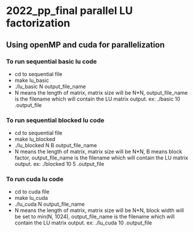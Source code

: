 # 2022_pp_final parallel LU factorization
## Using openMP and cuda for parallelization
### To run sequential basic lu code
- cd to sequential file
- make lu_basic
- ./lu_basic N output_file_name
- N means the length of matrix, matrix size will be N*N, output_file_name is the filename which will contain the LU matrix output. ex: ./basic 10 .output_file
### To run sequential blocked lu code
- cd to sequential file
- make lu_blocked
- ./lu_blocked N B output_file_name
- N means the length of matrix, matrix size will be N*N, B means block factor, output_file_name is the filename which will contain the LU matrix output. ex: ./blocked 10 5 .output_file
### To run cuda lu code
- cd to cuda file
- make lu_cuda
- ./lu_cuda N output_file_name
- N means the length of matrix, matrix size will be N*N, block width will be set to min(N, 1024),  output_file_name is the filename which will contain the LU matrix output. ex: ./lu_cuda 10 .output_file